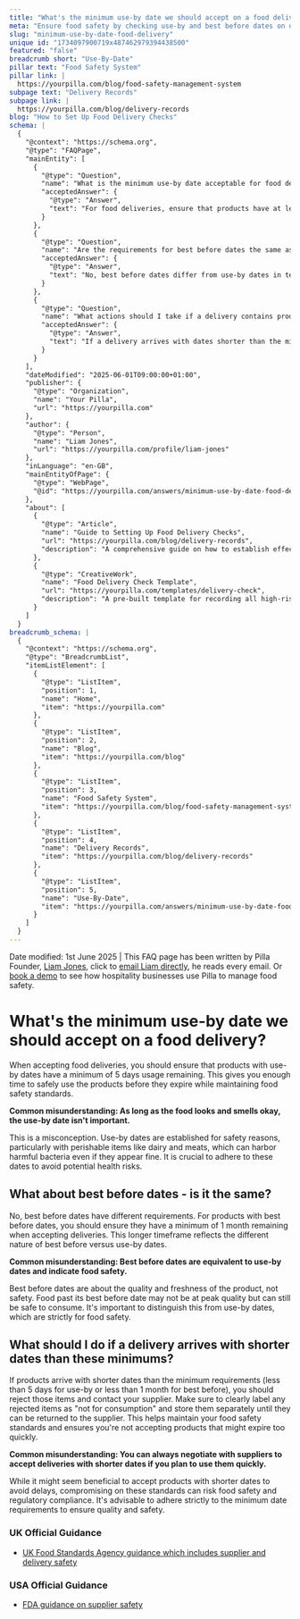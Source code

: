 ```yaml
---
title: "What's the minimum use-by date we should accept on a food delivery?"
meta: "Ensure food safety by checking use-by and best before dates on deliveries. Reject items with less than 5 days (use-by) or 1 month (best before) remaining."
slug: "minimum-use-by-date-food-delivery"
unique id: "1734097900719x487462979394438500"
featured: "false"
breadcrumb short: "Use-By-Date"
pillar text: "Food Safety System"
pillar link: |
  https://yourpilla.com/blog/food-safety-management-system
subpage text: "Delivery Records"
subpage link: |
  https://yourpilla.com/blog/delivery-records
blog: "How to Set Up Food Delivery Checks"
schema: |
  {
    "@context": "https://schema.org",
    "@type": "FAQPage",
    "mainEntity": [
      {
        "@type": "Question",
        "name": "What is the minimum use-by date acceptable for food deliveries?",
        "acceptedAnswer": {
          "@type": "Answer",
          "text": "For food deliveries, ensure that products have at least 5 days of usage remaining on their use-by dates. This is to guarantee food safety and allow sufficient time for usage before the product expires."
        }
      },
      {
        "@type": "Question",
        "name": "Are the requirements for best before dates the same as use-by dates?",
        "acceptedAnswer": {
          "@type": "Answer",
          "text": "No, best before dates differ from use-by dates in terms of requirements. While use-by dates are critical for food safety, best before dates indicate quality. Ensure products with best before dates have at least 1 month remaining when accepting deliveries."
        }
      },
      {
        "@type": "Question",
        "name": "What actions should I take if a delivery contains products with dates shorter than the minimum requirements?",
        "acceptedAnswer": {
          "@type": "Answer",
          "text": "If a delivery arrives with dates shorter than the minimum required (less than 5 days for use-by or less than 1 month for best before), reject these items. Contact your supplier for return and store rejected items separately labeled as 'not for consumption' to uphold food safety standards."
        }
      }
    ],
    "dateModified": "2025-06-01T09:00:00+01:00",
    "publisher": {
      "@type": "Organization",
      "name": "Your Pilla",
      "url": "https://yourpilla.com"
    },
    "author": {
      "@type": "Person",
      "name": "Liam Jones",
      "url": "https://yourpilla.com/profile/liam-jones"
    },
    "inLanguage": "en-GB",
    "mainEntityOfPage": {
      "@type": "WebPage",
      "@id": "https://yourpilla.com/answers/minimum-use-by-date-food-delivery"
    },
    "about": [
      {
        "@type": "Article",
        "name": "Guide to Setting Up Food Delivery Checks",
        "url": "https://yourpilla.com/blog/delivery-records",
        "description": "A comprehensive guide on how to establish effective food delivery checks to ensure compliance and safety."
      },
      {
        "@type": "CreativeWork",
        "name": "Food Delivery Check Template",
        "url": "https://yourpilla.com/templates/delivery-check",
        "description": "A pre-built template for recording all high-risk food deliveries and any associated issues to maintain stringent food safety protocols."
      }
    ]
  }
breadcrumb_schema: |
  {
    "@context": "https://schema.org",
    "@type": "BreadcrumbList",
    "itemListElement": [
      {
        "@type": "ListItem",
        "position": 1,
        "name": "Home",
        "item": "https://yourpilla.com"
      },
      {
        "@type": "ListItem",
        "position": 2,
        "name": "Blog",
        "item": "https://yourpilla.com/blog"
      },
      {
        "@type": "ListItem",
        "position": 3,
        "name": "Food Safety System",
        "item": "https://yourpilla.com/blog/food-safety-management-system"
      },
      {
        "@type": "ListItem",
        "position": 4,
        "name": "Delivery Records",
        "item": "https://yourpilla.com/blog/delivery-records"
      },
      {
        "@type": "ListItem",
        "position": 5,
        "name": "Use-By-Date",
        "item": "https://yourpilla.com/answers/minimum-use-by-date-food-delivery"
      }
    ]
  }
---
```


Date modified: 1st June 2025 | This FAQ page has been written by Pilla Founder, [Liam Jones](https://yourpilla.com/profile/liam-jones), click to [email Liam directly](https://mailto:liam@yourpilla.com/), he reads every email. Or [book a demo](https://calendly.com/pilla/demo) to see how hospitality businesses use Pilla to manage food safety.

# What's the minimum use-by date we should accept on a food delivery?

When accepting food deliveries, you should ensure that products with use-by dates have a minimum of 5 days usage remaining. This gives you enough time to safely use the products before they expire while maintaining food safety standards.

**Common misunderstanding: As long as the food looks and smells okay, the use-by date isn't important.**

This is a misconception. Use-by dates are established for safety reasons, particularly with perishable items like dairy and meats, which can harbor harmful bacteria even if they appear fine. It is crucial to adhere to these dates to avoid potential health risks.

## What about best before dates - is it the same?

No, best before dates have different requirements. For products with best before dates, you should ensure they have a minimum of 1 month remaining when accepting deliveries. This longer timeframe reflects the different nature of best before versus use-by dates.

**Common misunderstanding: Best before dates are equivalent to use-by dates and indicate food safety.**

Best before dates are about the quality and freshness of the product, not safety. Food past its best before date may not be at peak quality but can still be safe to consume. It's important to distinguish this from use-by dates, which are strictly for food safety.

## What should I do if a delivery arrives with shorter dates than these minimums?

If products arrive with shorter dates than the minimum requirements (less than 5 days for use-by or less than 1 month for best before), you should reject those items and contact your supplier. Make sure to clearly label any rejected items as "not for consumption" and store them separately until they can be returned to the supplier. This helps maintain your food safety standards and ensures you're not accepting products that might expire too quickly.

**Common misunderstanding: You can always negotiate with suppliers to accept deliveries with shorter dates if you plan to use them quickly.**

While it might seem beneficial to accept products with shorter dates to avoid delays, compromising on these standards can risk food safety and regulatory compliance. It's advisable to adhere strictly to the minimum date requirements to ensure quality and safety.

### UK Official Guidance

-   [UK Food Standards Agency guidance which includes supplier and delivery safety](https://www.food.gov.uk/business-guidance/managing-food-safety)

### USA Official Guidance

-   [FDA guidance on supplier safety](https://www.fda.gov/food/importing-food-products-united-states/industry-resources-third-party-audit-standards-and-fsma-supplier-verification-requirements)